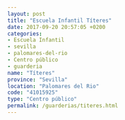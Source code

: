```yaml
---
layout: post
title: "Escuela Infantil Títeres"
date: 2017-09-20 20:57:05 +0200
categories:
- Escuela Infantil
- sevilla
- palomares-del-rio
- Centro público
- guarderia
name: "Títeres"
province: "Sevilla"
location: "Palomares del Rio"
code: "41015925"
type: "Centro público"
permalink: /guarderias/titeres.html
---
```

